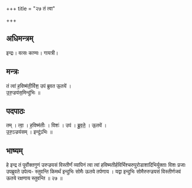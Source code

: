 +++
title = "२७ तं त्वा"

+++
## अधिमन्त्रम्
इन्द्रः। वत्सः काण्वः। गायत्री।

## मन्त्रः
तं त्वा॑ ह॒विष्म॑ती॒र्विश॒ उप॑ ब्रुवत ऊ॒तये॑ ।  
उ॒रु॒ज्रय॑स॒मिन्दु॑भिः ॥

## पदपाठः
तम् । त्वा॒ । ह॒विष्म॑तीः । विशः॑ । उप॑ । ब्रु॒व॒ते॒ । ऊ॒तये॑ ।  
उ॒रु॒ऽज्रय॑सम् । इन्दु॑ऽभिः ॥

## भाष्यम्
हे इन्द्र तं पूर्वोक्तगुणं उरुज्रयसं विस्तीर्णं व्यापिनं त्वा त्वां हविष्मतीर्हविर्भिश्चरुपुरोडाशादिभिर्युक्ताः विशः प्रजाः उपब्रुवते उपेत्य- स्तुवन्ति किमर्थं इन्दुभिः सोमैः ऊतये तर्पणाय । यद्वा इन्दुभिः सोमैरुरुज्रयसं विस्तीर्णजवं ऊतये रक्षणाय स्तुवन्ति ॥ २७ ॥